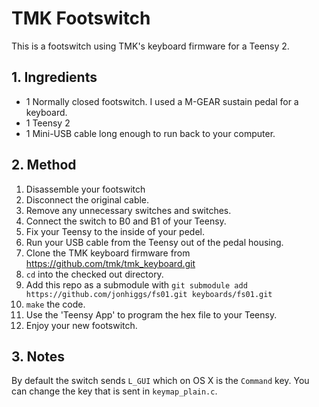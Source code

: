 TMK Footswitch
==============

This is a footswitch using TMK's keyboard firmware for a Teensy 2.

## 1. Ingredients

* 1 Normally closed footswitch. I used a M-GEAR sustain pedal for a keyboard.
* 1 Teensy 2
* 1 Mini-USB cable long enough to run back to your computer.

## 2. Method

1. Disassemble your footswitch
2. Disconnect the original cable.
3. Remove any unnecessary switches and switches.
4. Connect the switch to B0 and B1 of your Teensy.
5. Fix your Teensy to the inside of your pedel.
6. Run your USB cable from the Teensy out of the pedal housing.
7. Clone the TMK keyboard firmware from https://github.com/tmk/tmk_keyboard.git
8. `cd` into the checked out directory.
9. Add this repo as a submodule with `git submodule add
https://github.com/jonhiggs/fs01.git keyboards/fs01.git`
10. `make` the code.
11. Use the 'Teensy App' to program the hex file to your Teensy.
12. Enjoy your new footswitch.

## 3. Notes

By default the switch sends `L_GUI` which on OS X is the `Command` key. You can
change the key that is sent in `keymap_plain.c`.
